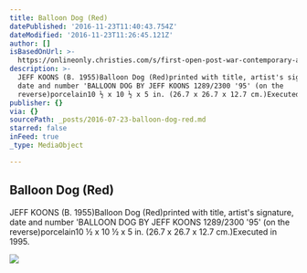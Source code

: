 ```yaml
---
title: Balloon Dog (Red)
datePublished: '2016-11-23T11:40:43.754Z'
dateModified: '2016-11-23T11:26:45.121Z'
author: []
isBasedOnUrl: >-
  https://onlineonly.christies.com/s/first-open-post-war-contemporary-art/balloon-dog-red-249/30243
description: >-
  JEFF KOONS (B. 1955)Balloon Dog (Red)printed with title, artist's signature,
  date and number 'BALLOON DOG BY JEFF KOONS 1289/2300 '95' (on the
  reverse)porcelain10 ½ x 10 ½ x 5 in. (26.7 x 26.7 x 12.7 cm.)Executed in 1995.
publisher: {}
via: {}
sourcePath: _posts/2016-07-23-balloon-dog-red.md
starred: false
inFeed: true
_type: MediaObject

---
```

<article style=""><h1>Balloon Dog (Red)</h1><p>JEFF KOONS (B. 1955)Balloon Dog (Red)printed with title, artist's signature, date and number 'BALLOON DOG BY JEFF KOONS 1289/2300 '95' (on the reverse)porcelain10 ½ x 10 ½ x 5 in. (26.7 x 26.7 x 12.7 cm.)Executed in 1995.</p><img src="https://pccdn.perfectchannel.com/christies/live/images/item/FOPWC13615/6012334/original/NYR_13615_0249.jpg" /></article>